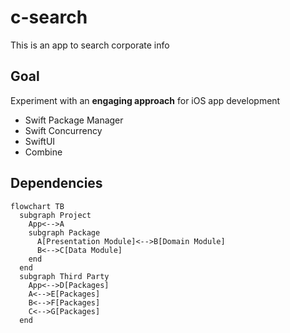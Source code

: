 # c-search
This is an app to search corporate info

## Goal
Experiment with an **engaging approach** for iOS app development
- Swift Package Manager
- Swift Concurrency
- SwiftUI
- Combine

## Dependencies
```mermaid
flowchart TB
  subgraph Project
    App<-->A
    subgraph Package
      A[Presentation Module]<-->B[Domain Module]
      B<-->C[Data Module]
    end
  end
  subgraph Third Party
    App<-->D[Packages]
    A<-->E[Packages]
    B<-->F[Packages]
    C<-->G[Packages]
  end
```
